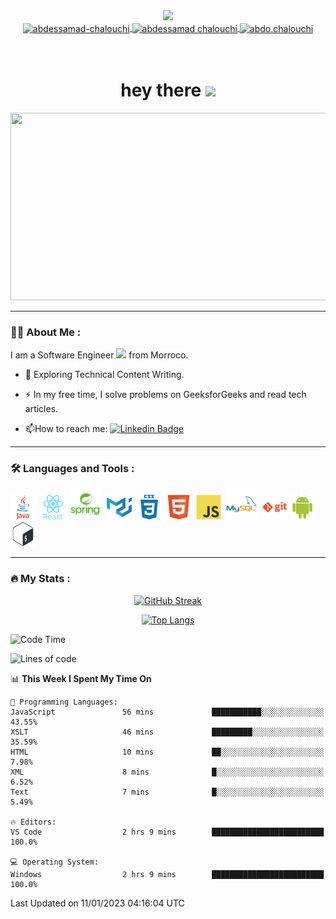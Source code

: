 <div id="header" align="center">
  <img src="https://media.giphy.com/media/M9gbBd9nbDrOTu1Mqx/giphy.gif" width="100"/>
  <div id="badges">
    <a href="https://linkedin.com/in/abdessamad-chalouchi-049655205" target="blank">
      <img align="center" src="https://raw.githubusercontent.com/rahuldkjain/github-profile-readme-generator/master/src/images/icons/Social/linked-in-alt.svg" alt="abdessamad-chalouchi" height="30" width="40" />
    </a>
    <a href="https://fb.com/profile.php?id=100085176870158" target="blank">
      <img align="center" src="https://raw.githubusercontent.com/rahuldkjain/github-profile-readme-generator/master/src/images/icons/Social/facebook.svg" alt="abdessamad chalouchi" height="30" width="40" />
    </a>
    <a href="https://instagram.com/abdo.chalouchi" target="blank">
      <img align="center" src="https://raw.githubusercontent.com/rahuldkjain/github-profile-readme-generator/master/src/images/icons/Social/instagram.svg" alt="abdo.chalouchi" height="30" width="40" />
    </a>
  </div>
  <br>
  <img src="https://komarev.com/ghpvc/?username=abdessamad-chalouchi&style=flat-square&color=blue" alt=""/>
  <h1>
    hey there
    <img src="https://media.giphy.com/media/hvRJCLFzcasrR4ia7z/giphy.gif" width="30px"/>
  </h1>
</div>
<div align="center">
  <img src="https://media.giphy.com/media/dWesBcTLavkZuG35MI/giphy.gif" width="600" height="300"/>
</div>
<hr>

### :woman_technologist: About Me :
I am a Software Engineer <img src="https://media.giphy.com/media/WUlplcMpOCEmTGBtBW/giphy.gif" width="30"> from Morroco.
<!-- :telescope: I’m working as a Software Engineer and contributing to frontend and backend for building web applications. --->
- :seedling: Exploring Technical Content Writing.

- :zap: In my free time, I solve problems on GeeksforGeeks and read tech articles.

- :mailbox:How to reach me: [![Linkedin Badge](https://img.shields.io/badge/-chalouchi-blue?style=flat&logo=Linkedin&logoColor=white)](https://linkedin.com/in/abdessamad-chalouchi-049655205)

---

### :hammer_and_wrench: Languages and Tools :
<div>
  <img src="https://github.com/devicons/devicon/blob/master/icons/java/java-original-wordmark.svg" title="Java" alt="Java" width="40" height="40"/>&nbsp;
  <img src="https://github.com/devicons/devicon/blob/master/icons/react/react-original-wordmark.svg" title="React" alt="React" width="40" height="40"/>&nbsp;
  <img src="https://github.com/devicons/devicon/blob/master/icons/spring/spring-original-wordmark.svg" title="Spring" alt="Spring" width="50" height="50"/>&nbsp;
  <img src="https://github.com/devicons/devicon/blob/master/icons/materialui/materialui-original.svg" title="Material UI" alt="Material UI" width="40" height="40"/>&nbsp;
  <img src="https://github.com/devicons/devicon/blob/master/icons/css3/css3-plain-wordmark.svg"  title="CSS3" alt="CSS" width="40" height="40"/>&nbsp;
  <img src="https://github.com/devicons/devicon/blob/master/icons/html5/html5-original.svg" title="HTML5" alt="HTML" width="40" height="40"/>&nbsp;
  <img src="https://github.com/devicons/devicon/blob/master/icons/javascript/javascript-original.svg" title="JavaScript" alt="JavaScript" width="40" height="40"/>&nbsp;
  <img src="https://github.com/devicons/devicon/blob/master/icons/mysql/mysql-original-wordmark.svg" title="MySQL"  alt="MySQL" width="50" height="50"/>&nbsp;
  <img src="https://github.com/devicons/devicon/blob/master/icons/git/git-plain-wordmark.svg" title="Git" **alt="Git" width="40" height="40"/>
  <img src="https://github.com/devicons/devicon/blob/master/icons/android/android-plain.svg" title="Android" alt="Android" width="40" height="40"/>&nbsp;
  <img src="https://github.com/devicons/devicon/blob/master/icons/bash/bash-original.svg" title="Bash" alt="Bash" width="40" height="40"/>&nbsp;
</div>

---

### :fire: My Stats :

<div align="center">
  
[![GitHub Streak](http://github-readme-streak-stats.herokuapp.com?user=abdessamad-chalouchi&theme=neon-dark&hide_border=true&border_radius=10)](https://git.io/streak-stats)

[![Top Langs](https://github-readme-stats.vercel.app/api/top-langs/?username=abdessamad-chalouchi&layout=compact&theme=vision-friendly-dark)](https://github.com/anuraghazra/github-readme-stats)
</div>

<!--START_SECTION:waka-->
![Code Time](http://img.shields.io/badge/Code%20Time-55%20hrs%2017%20mins-blue)

![Lines of code](https://img.shields.io/badge/From%20Hello%20World%20I%27ve%20Written-115%20Thousand%20lines%20of%20code-blue)

📊 **This Week I Spent My Time On** 

```text
💬 Programming Languages: 
JavaScript               56 mins             ███████████░░░░░░░░░░░░░░   43.55% 
XSLT                     46 mins             █████████░░░░░░░░░░░░░░░░   35.59% 
HTML                     10 mins             ██░░░░░░░░░░░░░░░░░░░░░░░   7.98% 
XML                      8 mins              █░░░░░░░░░░░░░░░░░░░░░░░░   6.52% 
Text                     7 mins              █░░░░░░░░░░░░░░░░░░░░░░░░   5.49%

🔥 Editors: 
VS Code                  2 hrs 9 mins        █████████████████████████   100.0%

💻 Operating System: 
Windows                  2 hrs 9 mins        █████████████████████████   100.0%

```


 Last Updated on 11/01/2023 04:16:04 UTC
<!--END_SECTION:waka-->
